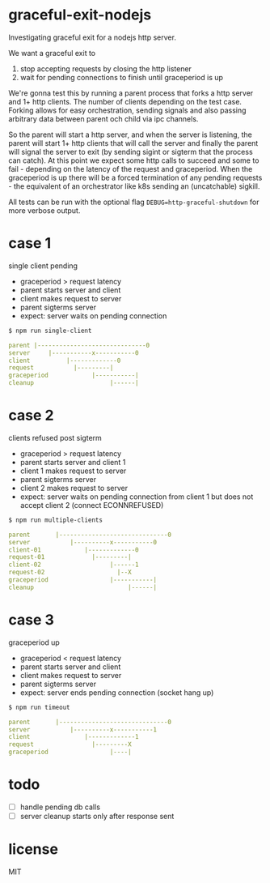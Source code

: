 # graceful-exit-nodejs
Investigating graceful exit for a nodejs http server.

We want a graceful exit to
1. stop accepting requests by closing the http listener
2. wait for pending connections to finish until graceperiod is up

We're gonna test this by running a parent process that forks a http server and 1+ http clients. The number of clients depending on the test case. Forking allows for easy orchestration, sending signals and also passing arbitrary data between parent och child via ipc channels.

So the parent will start a http server, and when the server is listening, the parent will start 1+ http clients that will call the server and finally the parent will signal the server to exit (by sending sigint or sigterm that the process can catch). At this point we expect some http calls to succeed and some to fail - depending on the latency of the request and graceperiod. When the graceperiod is up there will be a forced termination of any pending requests - the equivalent of an orchestrator like k8s sending an (uncatchable) sigkill.

All tests can be run with the optional flag `DEBUG=http-graceful-shutdown` for more verbose output.

# case 1
single client pending

- graceperiod > request latency
- parent starts server and client
- client makes request to server
- parent sigterms server
- expect: server waits on pending connection

```bash
$ npm run single-client
```

```yml
parent |------------------------------0
server     |-----------x-----------0
client          |-------------0
request           |---------|
graceperiod            |-----------|
cleanup                     |------|
```

# case 2
clients refused post sigterm

- graceperiod > request latency
- parent starts server and client 1
- client 1 makes request to server
- parent sigterms server
- client 2 makes request to server
- expect: server waits on pending connection from client 1 but does not accept client 2 (connect ECONNREFUSED)

```bash
$ npm run multiple-clients
```

```yml
parent       |------------------------------0
server           |----------x-----------0
client-01            |-------------0
request-01             |---------|
client-02                   |------1
request-02                    |--X
graceperiod                 |-----------|
cleanup                          |------|
```

# case 3
graceperiod up

- graceperiod < request latency
- parent starts server and client
- client makes request to server
- parent sigterms server
- expect: server ends pending connection (socket hang up)

```bash
$ npm run timeout
```

```yml
parent       |------------------------------0
server           |----------x-----------1
client               |-------------1
request                |---------X
graceperiod                 |----|
```

# todo
- [ ] handle pending db calls
- [ ] server cleanup starts only after response sent

# license
MIT
